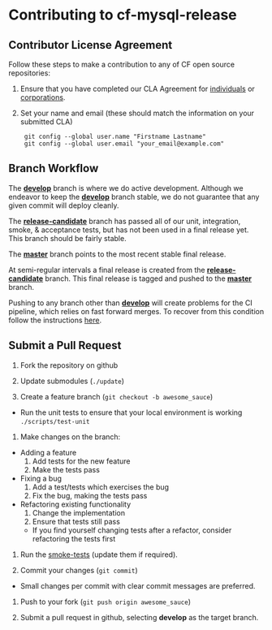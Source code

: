 # Contributing to cf-mysql-release

## Contributor License Agreement

Follow these steps to make a contribution to any of CF open source repositories:

1. Ensure that you have completed our CLA Agreement for
   [individuals](http://www.cloudfoundry.org/individualcontribution.pdf) or
   [corporations](http://www.cloudfoundry.org/corpcontribution.pdf).

1. Set your name and email (these should match the information on your submitted CLA)

        git config --global user.name "Firstname Lastname"
        git config --global user.email "your_email@example.com"

## Branch Workflow

The [**develop**](https://github.com/cloudfoundry/cf-mysql-release/tree/develop) branch is where we do active development. Although we endeavor to keep the [**develop**](https://github.com/cloudfoundry/cf-mysql-release/tree/develop) branch stable, we do not guarantee that any given commit will deploy cleanly.

The [**release-candidate**](https://github.com/cloudfoundry/cf-mysql-release/tree/release-candidate) branch has passed all of our unit, integration, smoke, & acceptance tests, but has not been used in a final release yet. This branch should be fairly stable.

The [**master**](https://github.com/cloudfoundry/cf-mysql-release/tree/master) branch points to the most recent stable final release.

At semi-regular intervals a final release is created from the [**release-candidate**](https://github.com/cloudfoundry/cf-mysql-release/tree/release-candidate) branch. This final release is tagged and pushed to the [**master**](https://github.com/cloudfoundry/cf-mysql-release/tree/master) branch.

Pushing to any branch other than [**develop**](https://github.com/cloudfoundry/cf-mysql-release/tree/develop) will create problems for the CI pipeline, which relies on fast forward merges. To recover from this condition follow the instructions [here](https://github.com/cloudfoundry/cf-release/blob/master/docs/fix_commit_to_master.md).

## Submit a Pull Request

1. Fork the repository on github

1. Update submodules (`./update`)

1. Create a feature branch (`git checkout -b awesome_sauce`)
  * Run the unit tests to ensure that your local environment is working `./scripts/test-unit`

1. Make changes on the branch:
  * Adding a feature
    1. Add tests for the new feature
    1. Make the tests pass
  * Fixing a bug
    1. Add a test/tests which exercises the bug
    1. Fix the bug, making the tests pass
  * Refactoring existing functionality
    1. Change the implementation
    1. Ensure that tests still pass
      * If you find yourself changing tests after a refactor, consider refactoring the tests first

1. Run the [smoke-tests](https://github.com/cloudfoundry/cf-mysql-release#smoke-tests) (update them if required).

1. Commit your changes (`git commit`)
  * Small changes per commit with clear commit messages are preferred.

1. Push to your fork (`git push origin awesome_sauce`)

1. Submit a pull request in github, selecting **develop** as the target branch.
